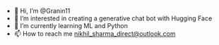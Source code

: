 - 👋 Hi, I’m @Granin11
- 👀 I’m interested in creating a generative chat bot with Hugging Face
- 🌱 I’m currently learning ML and Python
- 📫 How to reach me nikhil_sharma_direct@outlook.com
